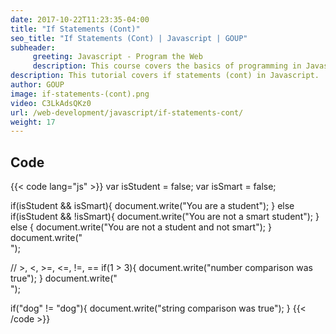 ```yaml
---
date: 2017-10-22T11:23:35-04:00
title: "If Statements (Cont)"
seo_title: "If Statements (Cont) | Javascript | GOUP"
subheader:
     greeting: Javascript - Program the Web
     description: This course covers the basics of programming in Javascript. Work your way through the videos/articles and I'll teach you everything you need to know to make your website more responsive!
description: This tutorial covers if statements (cont) in Javascript.
author: GOUP
image: if-statements-(cont).png
video: C3LkAdsQKz0
url: /web-development/javascript/if-statements-cont/
weight: 17
---
```


## Code

{{< code lang="js" >}}
var isStudent = false;
var isSmart = false;

if(isStudent && isSmart){
     document.write("You are a student");
} else if(isStudent && !isSmart){
     document.write("You are not a smart student");
} else {
     document.write("You are not a student and not smart");
}
document.write("<br>");

// >, <, >=, <=, !=, ==
if(1 > 3){
     document.write("number comparison was true");
}
document.write("<br>");

if("dog" != "dog"){
     document.write("string comparison was true");
}
{{< /code >}}